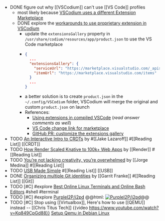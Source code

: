 - DONE figure out why [[VSCodium]] can't use [[VS Code]] profiles
	- most likely because [VSCodium uses a different Extension Marketplace](https://github.com/VSCodium/vscodium#extensions-and-the-marketplace)
	- DONE explore the [workarounds to use proprietary extension in VSCodium](https://github.com/VSCodium/vscodium#extensions-and-the-marketplace)
		- update the `extensionsGallery` property in `/usr/share/codium/resources/app/product.json` to use the VS Code marketplace
		- ```json
		  {
		    ...
		    "extensionsGallery": {
		      "serviceUrl": "https://marketplace.visualstudio.com/_apis/public/gallery",
		      "itemUrl": "https://marketplace.visualstudio.com/items"
		    }
		    ...
		  }
		  ```
		- a better solution is to create `product.json` in the `~/.config/VSCodium` folder, VSCodium will merge the original and custom `product.json` on launch
		- References:
			- [Using extensions in compiled VSCode](https://stackoverflow.com/a/62697535/7753274)
			  (*read answer comments as well*)
			- [VS Code change link for marketplace](https://stackoverflow.com/a/75141057/7753274)
			- [GitHub PR: customize the extensions gallery](https://github.com/VSCodium/vscodium/pull/674)
- TODO [An Interactive Intro to CRDTs](https://jakelazaroff.com/words/an-interactive-intro-to-crdts/) by #[[Jake Lazaroff]] #[[Reading List]] [[CRDT]]
- TODO [How Render Scaled Knative to 100k+ Web Apps](https://render.com/blog/knative) by [[Render]] #[[Reading List]]
- TODO [You’re not lacking creativity, you’re overwhelmed](https://newsletter.thejorgemedina.com/p/youre-not-lacking-creativity-youre) by [[Jorge Medina]] #[[Reading List]]
- TODO [USB Made Simple](https://www.usbmadesimple.co.uk/) #[[Reading List]] [[USB]]
- DONE [Organizing multiple Git identities](https://garrit.xyz/posts/2023-10-13-organizing-multiple-git-identities) by [[Garrit Franke]] #[[Reading List]] [[Git]]
- TODO [#C] #explore [Best Online Linux Terminals and Online Bash Editors](https://itsfoss.com/online-linux-terminals/) #shell #terminal
- TODO [#C] #explore [PurpleI2P/i2pd](https://github.com/PurpleI2P/i2pd) 
  @@html: <a href="https://github.com/PurpleI2P/i2pd"><img src="https://github-readme-stats-astronomer.vercel.app/api/pin/?username=PurpleI2P&repo=i2pd&theme=tokyonight" alt="PurpleI2P/i2pd"/></a>@@
- TODO [#C] Stop using [[Virtualbox]], Here's how to use [[QEMU]] instead -- [[Chris Titus Tech]]
  {{video https://www.youtube.com/watch?v=Kq849CpGd88}}
  [Setup Qemu in Debian Linux](https://christitus.com/vm-setup-in-linux/)